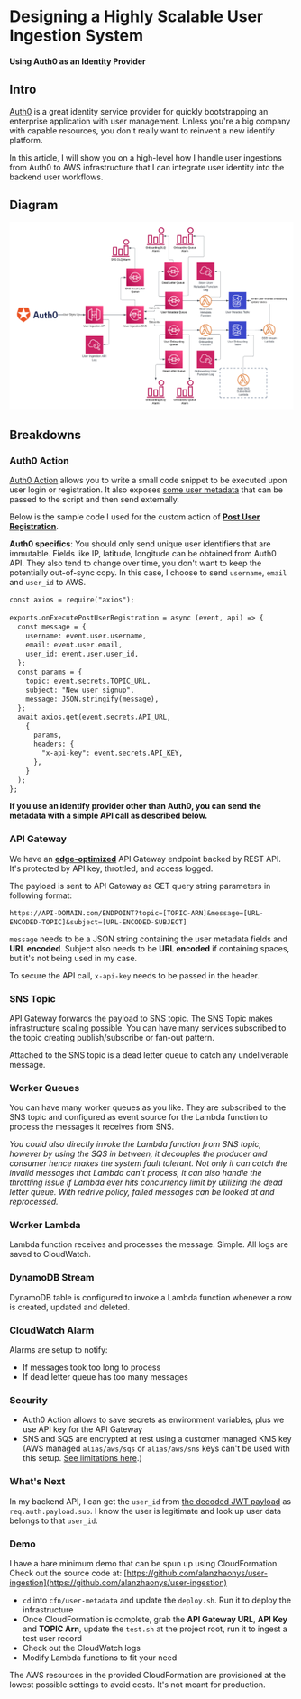 # Designing a Highly Scalable User Ingestion System

#### Using Auth0 as an Identity Provider

## Intro

[Auth0](https://auth0.com/) is a great identity service provider for quickly bootstrapping an enterprise application with user management. Unless you're a big company with capable resources, you don't really want to reinvent a new identify platform.

In this article, I will show you on a high-level how I handle user ingestions from Auth0 to AWS infrastructure that I can integrate user identity into the backend user workflows.

## Diagram

![Preview diagram](diagram.png)

## Breakdowns

### Auth0 Action
[Auth0 Action](https://auth0.com/docs/customize/actions) allows you to write a small code snippet to be executed upon user login or registration. It also exposes [some user metadata](https://auth0.com/docs/customize/actions/flows-and-triggers/post-user-registration-flow/event-object) that can be passed to the script and then send externally.

Below is the sample code I used for the custom action of [**Post User Registration**](https://auth0.com/docs/customize/actions/flows-and-triggers/post-user-registration-flow).

**Auth0 specifics**: You should only send unique user identifiers that are immutable. Fields like IP, latitude, longitude can be obtained from Auth0 API. They also tend to change over time, you don't want to keep the potentially out-of-sync copy. In this case, I choose to send `username`, `email` and `user_id` to AWS.
```
const axios = require("axios");

exports.onExecutePostUserRegistration = async (event, api) => {
  const message = {
    username: event.user.username,
    email: event.user.email,
    user_id: event.user.user_id,
  };
  const params = {
    topic: event.secrets.TOPIC_URL,
    subject: "New user signup",
    message: JSON.stringify(message),
  };
  await axios.get(event.secrets.API_URL,
    {
      params,
      headers: {
        "x-api-key": event.secrets.API_KEY,
      },
    }
  );
};
```

__If you use an identify provider other than Auth0, you can send the metadata with a simple API call as described below.__

### API Gateway
We have an [**edge-optimized**](https://docs.aws.amazon.com/apigateway/latest/developerguide/api-gateway-api-endpoint-types.html) API Gateway endpoint backed by REST API. It's protected by API key, throttled, and access logged.

The payload is sent to API Gateway as GET query string parameters in following format:
```
https://API-DOMAIN.com/ENDPOINT?topic=[TOPIC-ARN]&message=[URL-ENCODED-TOPIC]&subject=[URL-ENCODED-SUBJECT]
```
`message` needs to be a JSON string containing the user metadata fields and **URL encoded**. Subject also needs to be **URL encoded** if containing spaces, but it's not being used in my case.

To secure the API call, `x-api-key` needs to be passed in the header.

### SNS Topic
API Gateway forwards the payload to SNS topic. The SNS Topic makes infrastructure scaling possible. You can have many services subscribed to the topic creating publish/subscribe or fan-out pattern.

Attached to the SNS topic is a dead letter queue to catch any undeliverable message.

### Worker Queues
You can have many worker queues as you like. They are subscribed to the SNS topic and configured as event source for the Lambda function to process the messages it receives from SNS.

*You could also directly invoke the Lambda function from SNS topic, however by using the SQS in between, it decouples the producer and consumer hence makes the system fault tolerant. Not only it can catch the invalid messages that Lambda can't process, it can also handle the throttling issue if Lambda ever hits concurrency limit by utilizing the dead letter queue. With redrive policy, failed messages can be looked at and reprocessed.*

### Worker Lambda
Lambda function receives and processes the message. Simple. All logs are saved to CloudWatch.

### DynamoDB Stream
DynamoDB table is configured to invoke a Lambda function whenever a row is created, updated and deleted.

### CloudWatch Alarm
Alarms are setup to notify:
* If messages took too long to process
* If dead letter queue has too many messages

### Security
* Auth0 Action allows to save secrets as environment variables, plus we use API key for the API Gateway
* SNS and SQS are encrypted at rest using a customer managed KMS key (AWS managed `alias/aws/sqs` or `alias/aws/sns` keys can't be used with this setup. [See limitations here](https://repost.aws/knowledge-center/sns-topic-sqs-queue-sse-cmk-policy).)

### What's Next
In my backend API, I can get the `user_id` from [the decoded JWT payload](https://www.npmjs.com/package/express-oauth2-jwt-bearer) as `req.auth.payload.sub`. I know the user is legitimate and look up user data belongs to that `user_id`. 

### Demo
I have a bare minimum demo that can be spun up using CloudFormation. Check out the source code at: [https://github.com/alanzhaonys/user-ingestion](https://github.com/alanzhaonys/user-ingestion)
* `cd` into `cfn/user-metadata` and update the `deploy.sh`. Run it to deploy the infrastructure
* Once CloudFormation is complete, grab the **API Gateway URL**, **API Key** and **TOPIC Arn**, update the `test.sh` at the project root, run it to ingest a test user record
* Check out the CloudWatch logs
* Modify Lambda functions to fit your need

The AWS resources in the provided CloudFormation are provisioned at the lowest possible settings to avoid costs. It's not meant for production.
